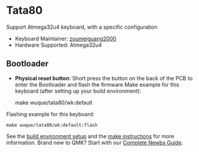 # Tata80

Support Atmega32u4 keyboard, with a specific configuration

* Keyboard Maintainer:  [zoumeiguang2000](https://github.com/zoumeiguang2000)
* Hardware Supported: Atmega32u4

## Bootloader

* **Physical reset button**: Short press the button on the back of the PCB to enter the Bootloader and flash the firmware
Make example for this keyboard (after setting up your build environment):

    make wuque/tata80/wk:default

Flashing example for this keyboard:  

    make wuque/tata80/wk:default:flash

See the [build environment setup](https://docs.qmk.fm/#/getting_started_build_tools) and the [make instructions](https://docs.qmk.fm/#/getting_started_make_guide) for more information. Brand new to QMK? Start with our [Complete Newbs Guide](https://docs.qmk.fm/#/newbs).
